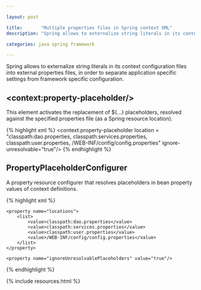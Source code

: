 ```yaml
---

layout: post

title:       "Multiple properties files in Spring context XML"
description: "Spring allows to externalize string literals in its context configuration files into external properties files."

categories: java spring framework

---
```



Spring allows to externalize string literals in its context configuration files into external properties files,
in order to separate application specific settings from framework specific configuration.


## &lt;context:property-placeholder/&gt;

This element activates the replacement of ${...} placeholders, resolved against the specified properties file (as a Spring resource location).

{% highlight xml %}
<context:property-placeholder
    location = "classpath:dao.properties,
                classpath:services.properties,
                classpath:user.properties,
                /WEB-INF/config/config.properties"
    ignore-unresolvable="true"/>
{% endhighlight %}


## PropertyPlaceholderConfigurer

A property resource configurer that resolves placeholders in bean property values of context definitions.

{% highlight xml %}
<bean
    id="propertyConfigurer"
    class="org.springframework.beans.factory.config.PropertyPlaceholderConfigurer">
 
    <property name="locations">
        <list>
            <value>classpath:dao.properties</value>
            <value>classpath:services.properties</value>
            <value>classpath:user.properties</value>
            <value>/WEB-INF/config/config.properties</value>
        </list>
    </property>
 
    <property name="ignoreUnresolvablePlaceholders" value="true"/>
</bean>
{% endhighlight %}


{% include resources.html %}
